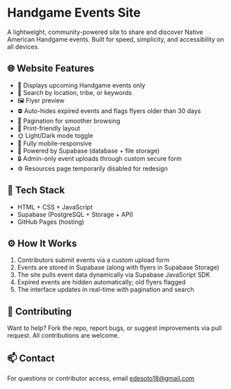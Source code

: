 # Handgame Events Site

A lightweight, community-powered site to share and discover Native American Handgame events. Built for speed, simplicity, and accessibility on all devices.

## 🌐 Website Features

- 📅 Displays upcoming Handgame events only
- 🔎 Search by location, tribe, or keywords
- 🖼️ Flyer preview
- ⛔ Auto-hides expired events and flags flyers older than 30 days
- 🔄 Pagination for smoother browsing
- 📄 Print-friendly layout
- 🌞 Light/Dark mode toggle
- 📱 Fully mobile-responsive
- 🧠 Powered by Supabase (database + file storage)
- 🔒 Admin-only event uploads through custom secure form
- ⚙️ Resources page temporarily disabled for redesign

## 🧩 Tech Stack

- HTML + CSS + JavaScript
- Supabase (PostgreSQL + Storage + API)
- GitHub Pages (hosting)

## ⚙️ How It Works

1. Contributors submit events via a custom upload form
2. Events are stored in Supabase (along with flyers in Supabase Storage)
3. The site pulls event data dynamically via Supabase JavaScript SDK
4. Expired events are hidden automatically; old flyers flagged
5. The interface updates in real-time with pagination and search

## 🤝 Contributing

Want to help? Fork the repo, report bugs, or suggest improvements via pull request. All contributions are welcome.

## 📫 Contact

For questions or contributor access, email [edesoto18@gmail.com](mailto:edesoto18@gmail.com)

